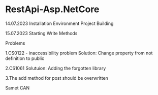# RestApi-Asp.NetCore

14.07.2023
Installation Environment
Project Building

15.07.2023
Starting Write Methods


Problems

1.CS0122 - inaccessibility problem
Solution: Change property from not definition to public

2.CS1061
Solutuion: Adding the forgotten library

3.The add method for post should be overwritten



Samet CAN

